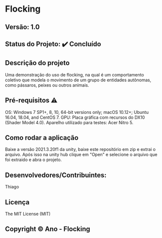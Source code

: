 # Flocking
## Versão: 1.0 
## Status do Projeto: ✔️ Concluído

## Descrição do projeto
Uma demonstração do uso de flocking, na qual é um comportamento coletivo que modela o movimento de um grupo de entidades autônomas, como pássaros, peixes ou outros animais.

## Pré-requisitos ⚠️    
OS: Windows 7 SP1+, 8, 10, 64-bit versions only; macOS 10.12+; Ubuntu 16.04, 18.04, and CentOS 7.
GPU: Placa gráfica com recursos do DX10 (Shader Model 4.0). 
Aparelho utilizado para testes: Acer Nitro 5.

## Como rodar a aplicação 
Baixe a versão 2021.3.20f1 da unity, baixe este repositório em zip e extrai o arquivo. Após isso na unity hub clique em "Open" e selecione o arquivo que foi extraido e abra o projeto.

## Desenvolvedores/Contribuintes:
Thiago

## Licença
The MIT License (MIT)

## Copyright ©️ Ano - Flocking
 
